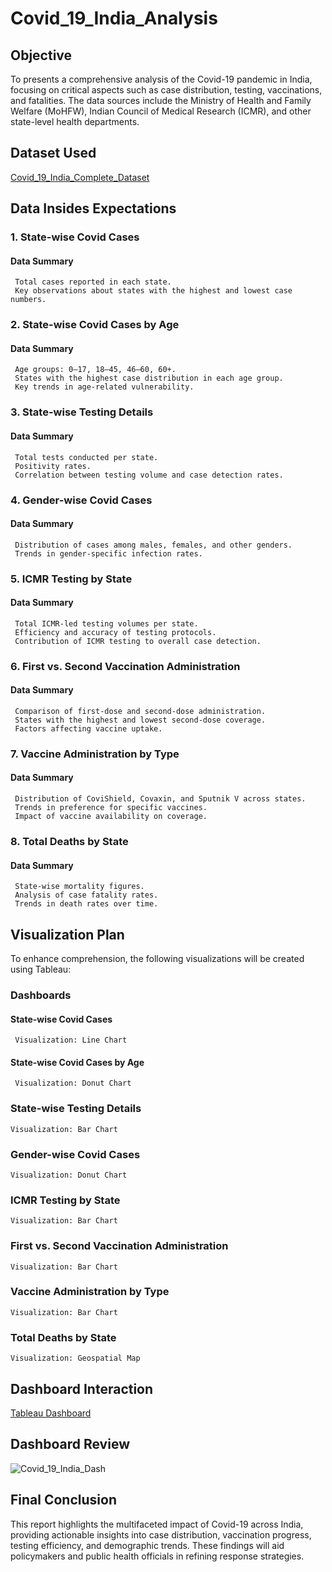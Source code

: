 # Covid_19_India_Analysis

## Objective
To presents a comprehensive analysis of the Covid-19 pandemic in India, focusing on critical aspects such as case distribution, testing, vaccinations, and fatalities.
The data sources include the Ministry of Health and Family Welfare (MoHFW), Indian Council of Medical Research (ICMR), and other state-level health departments.

## Dataset Used

<a href="https://github.com/Sagar472820/Covid_19_India_Analysis/blob/main/Covid_19_India_Dataset.zip"> Covid_19_India_Complete_Dataset </a>

## Data Insides Expectations

### 1. State-wise Covid Cases
#### Data Summary
     Total cases reported in each state.
     Key observations about states with the highest and lowest case numbers.

### 2. State-wise Covid Cases by Age
#### Data Summary
     Age groups: 0–17, 18–45, 46–60, 60+.
     States with the highest case distribution in each age group.
     Key trends in age-related vulnerability.     

### 3. State-wise Testing Details
#### Data Summary
     Total tests conducted per state.
     Positivity rates.
     Correlation between testing volume and case detection rates.

### 4. Gender-wise Covid Cases
#### Data Summary
     Distribution of cases among males, females, and other genders.
     Trends in gender-specific infection rates.

### 5. ICMR Testing by State
#### Data Summary
     Total ICMR-led testing volumes per state.
     Efficiency and accuracy of testing protocols.
     Contribution of ICMR testing to overall case detection.

### 6. First vs. Second Vaccination Administration
#### Data Summary
     Comparison of first-dose and second-dose administration.
     States with the highest and lowest second-dose coverage.
     Factors affecting vaccine uptake.

### 7. Vaccine Administration by Type
#### Data Summary
     Distribution of CoviShield, Covaxin, and Sputnik V across states.
     Trends in preference for specific vaccines.
     Impact of vaccine availability on coverage.     

### 8. Total Deaths by State
#### Data Summary
     State-wise mortality figures.
     Analysis of case fatality rates.
     Trends in death rates over time.

## Visualization Plan

To enhance comprehension, the following visualizations will be created using Tableau:

### Dashboards

#### State-wise Covid Cases
     Visualization: Line Chart

#### State-wise Covid Cases by Age
     Visualization: Donut Chart

### State-wise Testing Details
    Visualization: Bar Chart

### Gender-wise Covid Cases
    Visualization: Donut Chart

### ICMR Testing by State
    Visualization: Bar Chart

### First vs. Second Vaccination Administration
    Visualization: Bar Chart

### Vaccine Administration by Type
    Visualization: Bar Chart

### Total Deaths by State
    Visualization: Geospatial Map

## Dashboard Interaction

<a href="https://public.tableau.com/app/profile/sagar.gaikwad1910/viz/Covid19_India_17271399515040/Dashboard1?publish=yes"> Tableau Dashboard </a>

## Dashboard Review

![Covid_19_India_Dash](https://github.com/user-attachments/assets/8b62163d-7280-4f5e-b0cc-d603509821c4)


## Final Conclusion

This report highlights the multifaceted impact of Covid-19 across India, providing actionable insights into case distribution, vaccination progress, testing efficiency, and demographic trends.
These findings will aid policymakers and public health officials in refining response strategies.    

     
     
